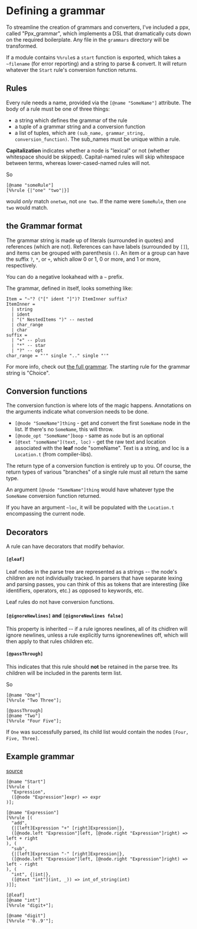 # Defining a grammar

To streamline the creation of grammars and converters, I've included a ppx, called "Ppx_grammar", which implements a DSL that dramatically cuts down on the required boilerplate.
Any file in the `grammars` directory will be transformed.

If a module contains `%%rule`s a `start` function is exported, which takes a `~filename` (for error reporting) and a string to parse & convert. It will return whatever the `Start` rule's conversion function returns.

## Rules

Every rule needs a name, provided via the `[@name "SomeName"]` attribute.
The body of a rule must be one of three things:

- a string which defines the grammar of the rule
- a tuple of a grammar string and a conversion function
- a list of tuples, which are `(sub_name, grammar_string, conversion_function)`. The sub_names must be unique within a rule.

**Capitalization** indicates whether a node is "lexical" or not (whether whitespace should be skipped). Capital-named rules will skip whitespace between terms, whereas lower-cased-named rules will not.

So
```
[@name "someRule"]
[%%rule {|"one" "two"|}]
```
would *only* match `onetwo`, not `one two`. If the name were `SomeRule`, then `one two` would match.

## the Grammar format

The grammar string is made up of literals (surrounded in quotes) and references (which are not). References can have labels (surrounded by `[]`), and items can be grouped with parenthesis `()`. An item or a group can have the suffix `?`, `*`, or `+`, which allow 0 or 1, 0 or more, and 1 or more, respectively.

You can do a negative lookahead with a `~` prefix.

The grammar, defined in itself, looks something like:

```
Item = "~"? ("[" ident "]")? ItemInner suffix?
ItemInner =
  | string
  | ident
  | "(" NestedItems ")" -- nested
  | char_range
  | char
suffix =
  | "+" -- plus
  | "*" -- star
  | "?" -- opt
char_range = "'" single ".." single "'"
```

For more info, check out [the full grammar](../parsable/grammar). The starting rule for the grammar string is "Choice".

## Conversion functions

The conversion function is where lots of the magic happens. Annotations on the arguments indicate what conversion needs to be done.

- `[@node "SomeName"]thing` - get and convert the first `SomeName` node in the list. If there's no `SomeName`, this will throw.
- `[@node_opt "SomeName"]boop` - same as `node` but is an optional
- `[@text "someName"](text, loc)` - get the raw text and location associated with the **leaf** node "someName". Text is a string, and loc is a `Location.t` (from compiler-libs).

The return type of a conversion function is entirely up to you. Of course, the return types of various "branches" of a single rule must all return the same type.

An argument `[@node "SomeName"]thing` would have whatever type the `SomeName` conversion function returned.

If you have an argument `~loc`, it will be populated with the `Location.t` encompassing the current node.

## Decorators
A rule can have decorators that modify behavior.

#### `[@leaf]`

Leaf nodes in the parse tree are represented as a strings -- the node's children are not individually tracked. In parsers that have separate lexing and parsing passes, you can think of this as tokens that are interesting (like identifiers, operators, etc.) as opposed to keywords, etc.

Leaf rules do not have conversion functions.

#### `[@ignoreNewlines]` and `[@ignoreNewlines false]`

This property is inherited -- if a rule ignores newlines, all of its chidlren will ignore newlines, unless a rule explicitly turns ignorenewlines off, which will then apply to that rules children etc.

#### `[@passThrough]`

This indicates that this rule should **not** be retained in the parse tree. Its children will be included in the parents term list.

So
```
[@name "One"]
[%%rule "Two Three"];

[@passThrough]
[@name "Two"]
[%%rule "Four Five"];
```

If `One` was successfully parsed, its child list would contain the nodes `[Four, Five, Three]`.


## Example grammar
[source](../grammars/mathGrammar.re)

```re
[@name "Start"]
[%%rule (
  "Expression",
  ([@node "Expression"]expr) => expr
)];

[@name "Expression"]
[%%rule [(
  "add",
  {|[left]Expression "+" [right]Expression|},
  ([@node.left "Expression"]left, [@node.right "Expression"]right) => left + right
), (
  "sub",
  {|[left]Expression "-" [right]Expression|},
  ([@node.left "Expression"]left, [@node.right "Expression"]right) => left - right
), (
  "int", {|int|},
  ([@text "int"](int, _)) => int_of_string(int)
)]];

[@leaf]
[@name "int"]
[%%rule "digit+"];

[@name "digit"]
[%%rule "'0..9'"];
```
